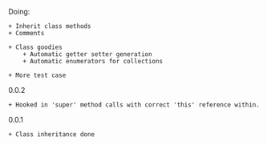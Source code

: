 Doing:

    + Inherit class methods
    + Comments

    + Class goodies
        + Automatic getter setter generation
        + Automatic enumerators for collections

    + More test case

0.0.2

    + Hooked in 'super' method calls with correct 'this' reference within.

0.0.1

    + Class inheritance done